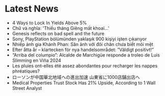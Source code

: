 # Latest News
-  4 Ways to Lock In Yields Above 5%
-  Chữ và nghĩa: 'Thiếu tháng Giêng mất khoai…'
-  Genesis reflects on bad spell and the future
-  Sony, PlayStation bölümünden yaklaşık 900 kişiyi işten çıkarıyor
-  Nhiếp ảnh gia Khánh Phan: Săn ảnh với đôi chân chưa biết mỏi mệt
-  Efter åtta år – klartecken för nya handelsområdet: ”Väldigt positivt!”
-  “Arriba del columpio”: Alcalde de Marchigüe responde a troleo de Luis Slimming en Viña 2024
-  Les pluies ont-elles été assez abondantes pour recharger les nappes phréatiques?
-  ローソンが中国華北地域への進出加速 山東省に1000店舗出店へ
-  Medical Properties Trust Stock Has 21% Upside, According to 1 Wall Street Analyst
